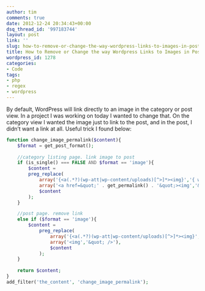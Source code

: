 ```yaml
---
author: tim
comments: true
date: 2012-12-24 20:34:43+00:00
dsq_thread_id: '997183744'
layout: post
link: ''
slug: how-to-remove-or-change-the-way-wordpress-links-to-images-in-posts
title: How to Remove or Change the way Wordpress Links to Images in Posts
wordpress_id: 1278
categories:
- Code
tags:
- php
- regex
- wordpress
---
```


By default, WordPress will link directly to an image in the category or post view.  In a project I was working on today I wanted to change that. On the category view I wanted the image just to link to the post, and in the post, I didn’t want a link at all. Useful trick I found below:

```PHP
function change_image_permalink($content){
	$format = get_post_format();
 
	//category listing page. link image to post
	if (is_single() === FALSE AND $format == 'image'){
		$content =
		preg_replace(
			array('{<a(.*?)(wp-att|wp-content/uploads)[^>]*><img}','{ wp-image-[0-9]*&quot; /></a>}'),
			array('<a href=&quot;' . get_permalink() . '&quot;><img','&quot; /></a>'),
			$content
		);
	}

	//post page. remove link
	else if ($format == 'image'){
		$content =
			preg_replace(
				array('{<a(.*?)(wp-att|wp-content/uploads)[^>]*><img}','{ wp-image-[0-9]*&quot; /></a>}'),
				array('<img','&quot; />'),
				$content
			);
	}
	
	return $content;
}
add_filter('the_content', 'change_image_permalink');
```